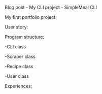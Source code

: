 Blog post - My CLI project - SimpleMeal CLI

My first portfolio project 

User story:


Program structure:

 -CLI class

 -Scraper class

 -Recipe class

 -User class


Experiences: